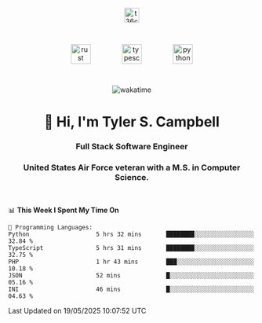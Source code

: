 <p align="center">
<a href="https://www.linkedin.com/in/t36campbell" target="blank"><img align="center" src="https://ik.imagekit.io/t36campbell/Portfolio/linkedin.png.original_m8bbGgPh6.png" alt="t36campbell" height="30" width="30" /></a>
</p>
<p align="center">
    <img src="https://rustacean.net/assets/rustacean-orig-noshadow.svg" alt="rust" width="40" height="40" style="margin: 6%;" />
    <img src="https://cdn.worldvectorlogo.com/logos/typescript.svg" alt="typescript" width="40" height="40" style="margin: 6%;" />
    <img src="https://cdn.worldvectorlogo.com/logos/python-5.svg" alt="python" width="40" height="40" style="margin: 6%;" />
</p>
<div align="center">
  
  ![wakatime](https://wakatime.com/badge/user/738aac7f-8868-4bc3-a1df-4c36703ee4b6.svg)
  
</div>

<h1 align="center">👋 Hi, I'm Tyler S. Campbell</h1>
<h3 align="center">Full Stack Software Engineer</h3>
<h3 align="center">United States Air Force veteran with a M.S. in Computer Science.</h3>
<br>

<!--START_SECTION:waka-->
📊 **This Week I Spent My Time On** 

```text
💬 Programming Languages: 
Python                   5 hrs 32 mins       ████████░░░░░░░░░░░░░░░░░   32.84 % 
TypeScript               5 hrs 31 mins       ████████░░░░░░░░░░░░░░░░░   32.75 % 
PHP                      1 hr 43 mins        ███░░░░░░░░░░░░░░░░░░░░░░   10.18 % 
JSON                     52 mins             █░░░░░░░░░░░░░░░░░░░░░░░░   05.16 % 
INI                      46 mins             █░░░░░░░░░░░░░░░░░░░░░░░░   04.63 % 
```


 Last Updated on 19/05/2025 10:07:52 UTC
<!--END_SECTION:waka-->
